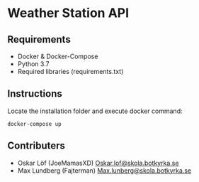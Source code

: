 # Weather Station API
## Requirements

- Docker & Docker-Compose
- Python 3.7
- Required libraries (requirements.txt)



## Instructions
Locate the installation folder and execute docker command:
```
docker-compose up
```
## Contributers
- Oskar Löf (JoeMamasXD) <Oskar.lof@skola.botkyrka.se>
- Max Lundberg (Fajterman) <Max.lunberg@skola.botkyrka.se>
